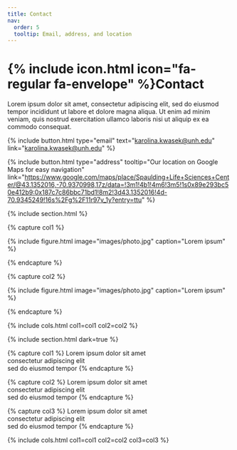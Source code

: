 ```yaml
---
title: Contact
nav:
  order: 5
  tooltip: Email, address, and location
---
```


# {% include icon.html icon="fa-regular fa-envelope" %}Contact

Lorem ipsum dolor sit amet, consectetur adipiscing elit, sed do eiusmod tempor
incididunt ut labore et dolore magna aliqua. Ut enim ad minim veniam, quis
nostrud exercitation ullamco laboris nisi ut aliquip ex ea commodo consequat.

{%
  include button.html
  type="email"
  text="karolina.kwasek@unh.edu"
  link="karolina.kwasek@unh.edu"
%}

{%
  include button.html
  type="address"
  tooltip="Our location on Google Maps for easy navigation"
link="https://www.google.com/maps/place/Spaulding+Life+Sciences+Center/@43.1352016,-70.9370998,17z/data=!3m1!4b1!4m6!3m5!1s0x89e293bc50e412b9:0x187c7c86bbc71bd1!8m2!3d43.1352016!4d-70.9345249!16s%2Fg%2F11r97v_1y?entry=ttu"
%}

{% include section.html %}

{% capture col1 %}

{%
  include figure.html
  image="images/photo.jpg"
  caption="Lorem ipsum"
%}

{% endcapture %}

{% capture col2 %}

{%
  include figure.html
  image="images/photo.jpg"
  caption="Lorem ipsum"
%}

{% endcapture %}

{% include cols.html col1=col1 col2=col2 %}

{% include section.html dark=true %}

{% capture col1 %}
Lorem ipsum dolor sit amet  
consectetur adipiscing elit  
sed do eiusmod tempor
{% endcapture %}

{% capture col2 %}
Lorem ipsum dolor sit amet  
consectetur adipiscing elit  
sed do eiusmod tempor
{% endcapture %}

{% capture col3 %}
Lorem ipsum dolor sit amet  
consectetur adipiscing elit  
sed do eiusmod tempor
{% endcapture %}

{% include cols.html col1=col1 col2=col2 col3=col3 %}
